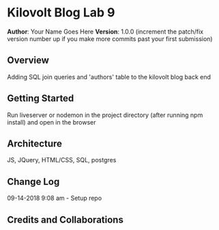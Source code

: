 # Kilovolt Blog Lab 9

**Author**: Your Name Goes Here
**Version**: 1.0.0 (increment the patch/fix version number up if you make more commits past your first submission)

## Overview
<!-- Provide a high level overview of what this application is and why you are building it, beyond the fact that it's an assignment for a Code Fellows 301 class. (i.e. What's your problem domain?) -->
Adding SQL join queries and 'authors' table to the kilovolt blog back end

## Getting Started
<!-- What are the steps that a user must take in order to build this app on their own machine and get it running? -->
Run liveserver or nodemon in the project directory (after running npm install) and open in the browser

## Architecture
<!-- Provide a detailed description of the application design. What technologies (languages, libraries, etc) you're using, and any other relevant design information. -->
JS, JQuery, HTML/CSS, SQL, postgres

## Change Log
<!-- Use this are to document the iterative changes made to your application as each feature is successfully implemented. Use time stamps. Here's an examples:

01-01-2001 4:59pm - Application now has a fully-functional express server, with GET and POST routes for the book resource.-->

09-14-2018 9:08 am - Setup repo

## Credits and Collaborations
<!-- Give credit (and a link) to other people or resources that helped you build this application. -->